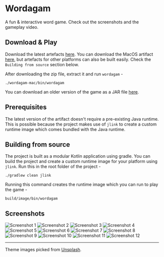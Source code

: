 # Wordagam


A fun & interactive word game. Check out the screenshots and the gameplay video.

## Download & Play

Download the latest artefacts [here](https://github.com/Hackingstuffs/wordagam-1/releases/tag/v3.0). You can download the MacOS artifact [here](https://github.com/Hackingstuufs/wordagam-1/releases/download/v3.0/wordagam-mac.zip), but artefacts for other platforms can also be built easily. Check the `Building from source` section below.

After downloading the zip file, extract it and run `wordagam` -  

```
./wordagam-mac/bin/wordagam
```

You can download an older version of the game as a JAR file [here](https://github.com/Hackingstuffs/wordagam-1/releases/download/v1.6/wordagam-1.6.jar).

## Prerequisites

The latest version of the artifact doesn't require a pre-existing Java runtime. This is possible because the project makes use of `jlink` to create a custom runtime image which comes bundled with the Java runtime.

## Building from source

The project is built as a modular Kotlin application using gradle. You can build the project and create a custom runtime image for your platform using `jlink`. Run this in the root folder of the project - 
```
./gradlew clean jlink
```

Running this command creates the runtime image which you can run to play the game - 
```
build/image/bin/wordagam
```



## Screenshots

![Screenshot 1](screenshots/1.jpg)
![Screenshot 2](screenshots/2.jpg)
![Screenshot 3](screenshots/3.jpg)
![Screenshot 4](screenshots/4.jpg)
![Screenshot 5](screenshots/5.jpg)
![Screenshot 6](screenshots/6.jpg)
![Screenshot 7](screenshots/7.jpg)
![Screenshot 8](screenshots/8.jpg)
![Screenshot 9](screenshots/9.jpg)
![Screenshot 10](screenshots/10.jpg)
![Screenshot 11](screenshots/11.jpg)
![Screenshot 12](screenshots/12.jpg)

---

<div>Theme images picked from <a href="https://unsplash.com" target="_blank">Unsplash</a>.</div>
